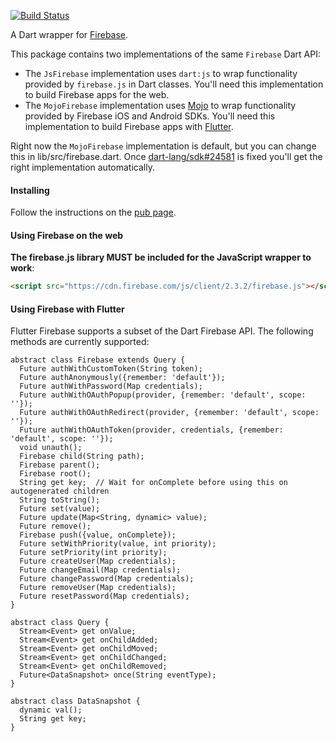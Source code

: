 [![Build Status](https://travis-ci.org/firebase/firebase-dart.svg?branch=master)](https://travis-ci.org/firebase/firebase-dart)

A Dart wrapper for [Firebase](https://www.firebase.com).

This package contains two implementations of the same ```Firebase``` Dart API:
* The ```JsFirebase``` implementation uses `dart:js` to wrap functionality provided by `firebase.js`
in Dart classes. You'll need this implementation to build Firebase apps for the web.
* The ```MojoFirebase``` implementation uses [Mojo](https://github.com/domokit/mojo) to wrap functionality provided by Firebase iOS and Android SDKs. You'll need this implementation to build Firebase apps with [Flutter](http:/flutter.io).

Right now the ```MojoFirebase``` implementation is default, but you can change this in lib/src/firebase.dart. Once [dart-lang/sdk#24581](https://github.com/dart-lang/sdk/issues/24581) is fixed you'll get the right implementation automatically.

#### Installing

Follow the instructions on the [pub page](http://pub.dartlang.org/packages/firebase#installing).

#### Using Firebase on the web

**The firebase.js library MUST be included for the JavaScript wrapper to work**:

```html
<script src="https://cdn.firebase.com/js/client/2.3.2/firebase.js"></script>
```
#### Using Firebase with Flutter

Flutter Firebase supports a subset of the Dart Firebase API. The following methods are currently supported:

    abstract class Firebase extends Query {
      Future authWithCustomToken(String token);
      Future authAnonymously({remember: 'default'});
      Future authWithPassword(Map credentials);
      Future authWithOAuthPopup(provider, {remember: 'default', scope: ''});
      Future authWithOAuthRedirect(provider, {remember: 'default', scope: ''});
      Future authWithOAuthToken(provider, credentials, {remember: 'default', scope: ''});
      void unauth();
      Firebase child(String path);
      Firebase parent();
      Firebase root();
      String get key;  // Wait for onComplete before using this on autogenerated children
      String toString();
      Future set(value);
      Future update(Map<String, dynamic> value);
      Future remove();
      Firebase push({value, onComplete});
      Future setWithPriority(value, int priority);
      Future setPriority(int priority);
      Future createUser(Map credentials);
      Future changeEmail(Map credentials);
      Future changePassword(Map credentials);
      Future removeUser(Map credentials);
      Future resetPassword(Map credentials);
    }
    
    abstract class Query {
      Stream<Event> get onValue;
      Stream<Event> get onChildAdded;
      Stream<Event> get onChildMoved;
      Stream<Event> get onChildChanged;
      Stream<Event> get onChildRemoved;
      Future<DataSnapshot> once(String eventType);
    }
    
    abstract class DataSnapshot {
      dynamic val();
      String get key;
    }
